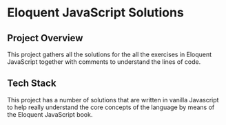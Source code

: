 # Eloquent JavaScript Solutions
## Project Overview

This project gathers all the solutions for the all the exercises in Eloquent JavaScript together with comments to understand the lines of code.

## Tech Stack

This project has a number of solutions that are written in vanilla Javascript to help really understand the core concepts of the language by means of the Eloquent JavaScript book.